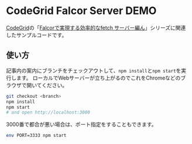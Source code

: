 # CodeGrid Falcor Server DEMO

[CodeGrid](https://app.codegrid.net/)の「[Falcorで実現する効率的なfetch サーバー編ん](https://app.codegrid.net/series/2016-falcor-server-side)」シリーズに関連したサンプルコードです。

## 使い方

記事内の案内にブランチをチェックアウトして、`npm install`と`npm start`を実行します。
ローカルでWebサーバーが立ち上がるのでこれをChromeなどのブラウザで開いてください。

```sh
git checkout <branch>
npm install
npm start
# and open http://localhost:3000
```

3000番で都合が悪い場合は、ポート指定をすることもできます。

```sh
env PORT=3333 npm start
```
